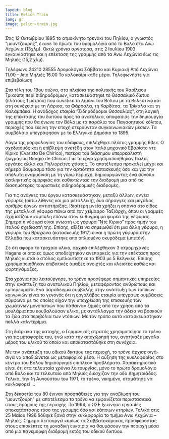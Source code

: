 ```yaml
---
layout: blog
title: Pelion Train
lang: gr
image: pelion-train.jpg
---
```


Στις 12 Οκτωβρίου 1895 το ατμοκίνητο τρενάκι του Πηλίου, ο γνωστός “μουντζούρης”, έκανε το πρώτο του δρομολόγιο από το Βόλο στα Ανω Λεχώνια (13χλμ). Οκτώ χρόνια αργότερα, στις 2 Ιουλίου 1903 εγκαινιάστηκε και η επέκταση της γραμμής από τα Ανω Λεχώνια έως τις Μηλιές (15,2 χλμ).

Τηλέφωνο 24210 28555
Δρομολόγια
Σάββατο και Κυριακή Από Λεχώνια 11.00 – Από Μηλιές 16.00
Το καλοκαίρι κάθε μέρα. Τηλεφωνήστε για επιβεβαίωση

Στα τέλη του 19ου αιώνα, στα πλαίσια της πολιτικής του Χαρίλαου Τρικούπη περί σιδηροδρόμων, κατασκευάστηκε το Θεσσαλικό δίκτυο (πλάτους 1 μέτρου) που συνέδεε το λιμάνι του Βόλου με το Βελεστίνο και στη συνέχεια με τη Λάρισα, τα Φάρσαλα, τη Καρδίτσα, τα Τρίκαλα και τη Καλαμπάκα. Η ανάδοχος εταιρία “Σιδηρόδρομοι Θεσσαλίας”, στη λογική της επέκτασης του δικτύου προς τα ανατολικά, αποφάσισε την δημιουργία γραμμής που θα ένωνε τον Βόλο με τα παράλια του Παγασητικού κόλπου, περιοχές που εκείνη την εποχή στερούνταν συγκοινωνιακών μέσων. Τα συμβόλαια υπεγράφησαν με το Ελληνικό Δημόσιο το 1895.

Λόγω της μορφολογίας του εδάφους, επιλέχθηκε πλάτος γραμμής 60εκ. Ο σχεδιασμός και η επίβλεψη ανετέθη στον Ιταλό μηχανικό Εβαρίστο ντε Κίρικο (Evaristo De Chirico), πατέρα του διάσημου υπερρεαλιστή ζωγράφου Giorgio de Chirico. Για το έργο χρησιμοποιήθηκαν Ιταλοί εργάτες αλλά και Πηλιορείτες χτίστες. Το αποτέλεσμα προκαλεί μέχρι και σήμερα θαυμασμό τόσο για την αρτιότητα κατασκευής όσο και για την απόλυτη εναρμόνιση με τη γύρω περιοχή, δημιουργώντας ένα σύνολο εκπληκτικής ομορφιάς και καθιστώντας την διαδρομή μια από τις διασημότερες τουριστικές σιδηροδρομικές διαδρομές.

Για τις ανάγκες του έργου κατασκευάστηκαν, μεταξύ άλλων, εννέα γέφυρες (οκτώ λίθινες και μια μεταλλική), δυο σήραγγες και μεγάλος αριθμός έργων αντιστήριξης. Ιδιαίτερη μνεία χρήζει η σπάνια στο είδος της μεταλλική γέφυρα πάνω από τον χείμαρρο Ταξιάρχη, όπου οι γραμμές σχηματίζουν καμπύλη επάνω στον ευθύγραμμο φορέα της γέφυρας. Σήμερα η γέφυρα είναι γνωστή ως γέφυρα “Ντε Κιρικο” προς τιμήν του Ιταλού σχεδιαστή της. Επίσης, αξίζει να σημειωθεί ότι μια άλλη γέφυρα, η γέφυρα του Βρυχώνα (κατασκευής 1917) είναι η πρώτη γέφυρα στην Ελλάδα που κατασκευάστηκε από οπλισμένο σκυρόδεμα (μπετόν).

Σε ότι αφορά το τροχαίο υλικό, αρχικά επιλέχθηκαν 3 ατμομηχανές Hagans οι οποίες όμως αποδείχτηκαν ανεπαρκείς για την επέκταση προς Μηλιές κι έτσι ο στόλος εμπλουτίστηκε το 1903 με 5 Βελγικές. Επίσης χρησιμοποιηθήκαν επιβατικές άμαξες ανοιχτές και κλειστές καθώς και φορτηγάμαξες.

Στα χρόνια που λειτούργησε, το τρένο προσέφερε σημαντικές υπηρεσίες στην ανάπτυξη του ανατολικού Πηλίου, μεταφέροντας ανθρώπους και εμπορεύματα. Ενα παράδειγμα συμβολής στην ανάπτυξη των τοπικών κοινωνιών είναι το γεγονός ότι η εργολάβος εταιρία υπέγραψε συμβάσεις σύμφωνα με τις οποίες είχαν την υποχρέωση της επισκευής των χωμάτινων μονοπατιών που πάθαιναν ζημιές από την χρήση από τα μουλάρια που κουβαλούσαν υλικά, με αντάλλαγμα την άδεια να βοσκούν τα ζώα στα περιβόλια των ντόπιων. Με τον τρόπο αυτό κατασκευάστηκαν πολλά καλντερίμια.

Στη διάρκεια της κατοχής, ο Γερμανικός στρατός χρησιμοποίησε το τρένο για τις μεταφορές του, ενώ κατά την αποχώρησή του, ανατίναξε μεγάλο μέρος του υλικού το οποίο και αποκαταστάθηκε στη συνέχεια.

Με την ανάπτυξη του οδικού δικτύου της περιοχή, το τρένο άρχισε σιγά-σιγά να απαξιώνεται ως μεταφορικό μέσο. Η αύξηση της κυκλοφορίας στο κέντρο του Βόλου δημιούργησε επιπλέον προβλήματα. Χαρακτηριστικό είναι ότι στα τελευταία χρόνια λειτουργίας, μόνο το πρώτο δρομολόγιο από Βόλο και το τελευταίο από Μηλιές διέσχιζαν την οδό Δημητριάδος. Τελικά, την 1η Αυγούστου του 1971, το τρένο, νικημένο, σταμάτησε να κυκλοφορεί …

Στη δεκαετία του 80 έγιναν προσπάθειες για την αναβίωση του “μουντζούρη” με αποτέλεσμα το τρένο να εμφανίζεται περιστασιακά στους δρόμους της περιοχής. Το 1994, ο ΟΣΕ ξεκίνησε εργασίες αποκατάστασης τόσο της γραμμής όσο και κάποιων κτηρίων. Τελικά στις 25 Μαΐου 1996 δόθηκε ξανά στην κυκλοφορία το τμήμα Aνω Λεχώνια – Μηλιές. Σήμερα λειτουργεί κυρίως τα Σαββατοκύριακα, προσφέροντας στους επισκέπτες τη μοναδική ευκαιρία να θαυμάσουν την περιοχή μέσα από μια πανέμορφη διαδρομή εκτός του οδικού δικτύου.